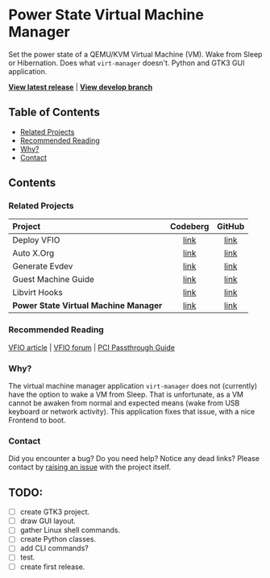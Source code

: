 # Power State Virtual Machine Manager
Set the power state of a QEMU/KVM Virtual Machine (VM). Wake from Sleep or
Hibernation. Does what `virt-manager` doesn't. Python and GTK3 GUI application.

**[View latest release]** | **[View develop branch]**

[View latest release]: /../../releases/latest
[View develop branch]: /../tree/develop

## Table of Contents
- [Related Projects](#related-projects)
- [Recommended Reading](#recommended-reading)
- [Why?](#why)
- [Contact](#contact)

## Contents
### Related Projects
| Project                                 | Codeberg   | GitHub     |
| :---                                    | :---:      | :---:      |
| Deploy VFIO                             | [link][1]  | [link][2]  |
| Auto X.Org                              | [link][3]  | [link][4]  |
| Generate Evdev                          | [link][5]  | [link][6]  |
| Guest Machine Guide                     | [link][7]  | [link][8]  |
| Libvirt Hooks                           | [link][9]  | [link][10] |
| **Power State Virtual Machine Manager** | [link][11] | [link][12] |

[1]: https://codeberg.org/portellam/deploy-VFIO
[2]: https://github.com/portellam/deploy-VFIO
[3]: https://codeberg.org/portellam/auto-xorg
[4]: https://github.com/portellam/auto-xorg
[5]: https://codeberg.org/portellam/generate-evdev
[6]: https://github.com/portellam/generate-evdev
[7]: https://codeberg.org/portellam/guest-machine-guide
[8]: https://github.com/portellam/guest-machine-guide
[9]: https://codeberg.org/portellam/libvirt-hooks
[10]: https://github.com/portellam/libvirt-hooks
[11]: https://codeberg.org/portellam/powerstate-virtmanager
[12]: https://github.com/portellam/powerstate-virtmanager

### Recommended Reading
[VFIO article] | [VFIO forum] | [PCI Passthrough Guide]

[VFIO Article]: https://www.kernel.org/doc/html/latest/driver-api/vfio.html
[VFIO Forum]: https://old.reddit.com/r/VFIO
[PCI Passthrough Guide]: https://wiki.archlinux.org/title/PCI_passthrough_via_OVMF

### Why?
The virtual machine manager application `virt-manager` does not (currently) have
the option to wake a VM from Sleep.
That is unfortunate, as a VM cannot be awaken from normal and expected means
(wake from USB keyboard or network activity).
This application fixes that issue, with a nice Frontend to boot.

### Contact
Did you encounter a bug? Do you need help? Notice any dead links? Please contact
by [raising an issue] with the project itself.

[raising an issue]: /../issues

## TODO:
- [ ] create GTK3 project.
- [ ] draw GUI layout.
- [ ] gather Linux shell commands.
- [ ] create Python classes.
- [ ] add CLI commands?
- [ ] test.
- [ ] create first release.